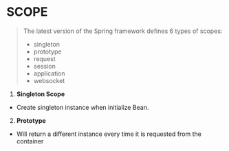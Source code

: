 # SCOPE 
>The latest version of the Spring framework defines 6 types of scopes:
> -   singleton
> -   prototype
>-   request
>-   session
>-   application
>-   websocket

1. **Singleton Scope**
- Create singleton instance when initialize Bean.
2. **Prototype**
- Will return a different instance every time it is requested from the container
<!--stackedit_data:
eyJoaXN0b3J5IjpbLTkzOTM3MjI0Nl19
-->